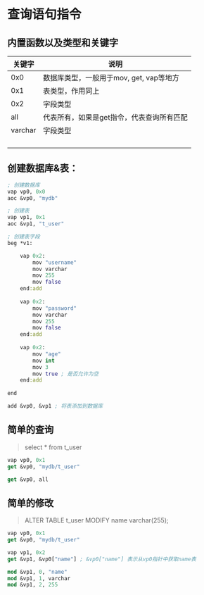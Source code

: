 # 查询语句指令

## 内置函数以及类型和关键字

| 关键字  | 说明                                      |
| ------- | ----------------------------------------- |
| 0x0     | 数据库类型，一般用于mov, get, vap等地方   |
| 0x1     | 表类型，作用同上                          |
| 0x2     | 字段类型                                  |
| all     | 代表所有，如果是get指令，代表查询所有匹配 |
| varchar | 字段类型                                  |
|         |                                           |
|         |                                           |
|         |                                           |
|         |                                           |



## 创建数据库&表：

```clojure
; 创建数据库
vap vp0, 0x0
aoc &vp0, "mydb"

; 创建表
vap vp1, 0x1
aoc &vp1, "t_user"

; 创建表字段
beg *v1:

	vap 0x2:
	    mov "username"
	    mov varchar
	    mov 255
	    mov false
	end:add
	
	vap 0x2:
	    mov "password"
	    mov varchar
	    mov 255
	    mov false
	end:add
	
	vap 0x2:
	    mov "age"
	    mov int
	    mov 3
	    mov true ; 是否允许为空
	end:add
	
end

add &vp0, &vp1 ; 将表添加到数据库
```

## 简单的查询

> select * from t_user

```clojure
vap vp0, 0x1
get &vp0, "mydb/t_user"

get &vp0, all
```

## 简单的修改

> ALTER TABLE t_user MODIFY name varchar(255);

```clojure
vap vp0, 0x1
get &vp0, "mydb/t_user"

vap vp1, 0x2
get &vp1, &vp0["name"] ; &vp0["name"] 表示从vp0指针中获取name表

mod &vp1, 0, "name"
mod &vp1, 1, varchar
mod &vp1, 2, 255
```

